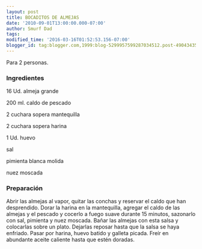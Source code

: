 ```yaml
---
layout: post
title: BOCADITOS DE ALMEJAS
date: '2010-09-01T13:00:00.000-07:00'
author: Smurf Dad
tags: 
modified_time: '2016-03-16T01:52:53.156-07:00'
blogger_id: tag:blogger.com,1999:blog-5299957599287034512.post-4904343563285534224
---
```


Para 2 personas.

<h3>Ingredientes</h3>

16 Ud. almeja grande

200 ml. caldo de pescado

2 cuchara sopera mantequilla

2 cuchara sopera harina

1 Ud. huevo

sal

pimienta blanca molida

nuez moscada

<h3>Preparación</h3>

Abrir las almejas al vapor, quitar las conchas y reservar el caldo que han desprendido. Dorar la harina en la mantequilla, agregar el caldo de las almejas y el pescado y cocerlo a fuego suave durante 15 minutos, sazonarlo con sal, pimienta y nuez moscada. Bañar las almejas con esta salsa y colocarlas sobre un plato. Dejarlas reposar hasta que la salsa se haya enfriado. Pasar por harina, huevo batido y galleta picada. Freír en abundante aceite caliente hasta que estén doradas.

